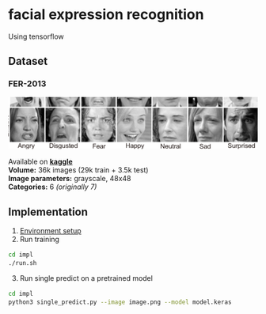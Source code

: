# facial expression recognition

Using tensorflow

## Dataset

### FER-2013
![FER-2013](data/dataset-cover.png "FER-2013")

Available on [**kaggle**](https://www.kaggle.com/datasets/msambare/fer2013)  
**Volume:** 36k images (29k train + 3.5k test)  
**Image parameters:** grayscale, 48x48  
**Categories:** 6 *(originally 7)*  

## Implementation

1. [Environment setup](impl/README.md)
2. Run training
```bash
cd impl
./run.sh
```
3. Run single predict on a pretrained model
```bash
cd impl
python3 single_predict.py --image image.png --model model.keras
```
